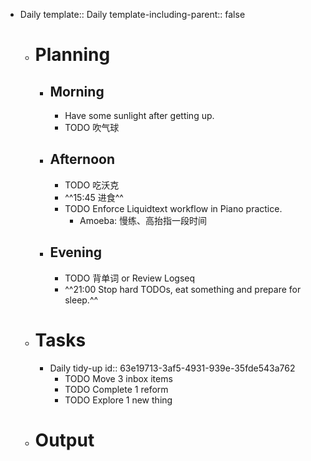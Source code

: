 - Daily
  template:: Daily
  template-including-parent:: false
	- # Planning
		- ## Morning
			- Have some sunlight after getting up.
			- TODO 吹气球
		- ## Afternoon
			- TODO 吃沃克
			- ^^15:45 进食^^
			- TODO Enforce Liquidtext workflow in Piano practice.
				- Amoeba: 慢练、高抬指一段时间
		- ## Evening
			- TODO 背单词 or Review Logseq
			- ^^21:00 Stop hard TODOs, eat something and prepare for sleep.^^
	- # Tasks
		- Daily tidy-up
		  id:: 63e19713-3af5-4931-939e-35fde543a762
			- TODO Move 3 inbox items
			- TODO Complete 1 reform
			- TODO Explore 1 new thing
	- # Output